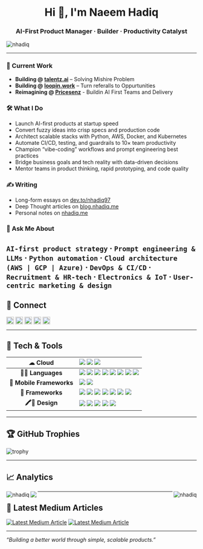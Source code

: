 <h1 align="center">Hi 👋, I'm Naeem Hadiq</h1>
<h3 align="center">AI-First Product Manager · Builder · Productivity Catalyst</h3>
<p align="centre"> <img src="https://komarev.com/ghpvc/?username=nhadiq" alt="nhadiq" /> </p>

---
### 🔭 Current Work  
- **Building @ [talentz.ai](https://talentz.ai/)** – Solving Mishire Problem
- **Building @ [loopin.work](https://loopin.work/)** – Turn referalls to Oppurtunities
- **Reimagining @ [Pricesenz](https://pricesenz.com)** - Buildin AI First Teams and Delivery

### 🛠 What I Do  
- Launch AI-first products at startup speed
- Convert fuzzy ideas into crisp specs and production code
- Architect scalable stacks with Python, AWS, Docker, and Kubernetes
- Automate CI/CD, testing, and guardrails to 10× team productivity
- Champion “vibe-coding” workflows and prompt engineering best practices
- Bridge business goals and tech reality with data-driven decisions
- Mentor teams in product thinking, rapid prototyping, and code quality

### ✍️ Writing  
- Long-form essays on [dev.to/nhadiq97](https://dev.to/nhadiq97) 
- Deep Thought articles on [blog.nhadiq.me](https://blog.nhadiq.me) 
- Personal notes on [nhadiq.me](https://nhadiq.me)

### 💬 Ask Me About  
`AI-first product strategy` · `Prompt engineering & LLMs` · `Python automation` · `Cloud architecture (AWS | GCP | Azure)` · `DevOps & CI/CD` · `Recruitment & HR-tech` · `Electronics & IoT` · `User-centric marketing & design`
---

## 🤝 Connect

<p align="left">
<a href="https://dev.to/nhadiq97" target="blank"><img align="center" src="https://cdn.jsdelivr.net/npm/simple-icons@11.12.0/icons/devdotto.svg" alt="nhadiq97" height="20" width="20" /></a>
<a href="https://twitter.com/nhadiq" target="blank"><img align="center" src="https://cdn.jsdelivr.net/npm/simple-icons@11.12.0/icons/twitter.svg" alt="nhadiq" height="20" width="20" /></a>
<a href="https://linkedin.com/in/naeemhadiq" target="blank"><img align="center" src="https://cdn.jsdelivr.net/npm/simple-icons@11.12.0/icons/linkedin.svg" alt="naeemhadiq" height="20" width="20" /></a>
<a href="https://fb.com/nhadiq1" target="blank"><img align="center" src="https://cdn.jsdelivr.net/npm/simple-icons@3.0.1/icons/facebook.svg" alt="nhadiq1" height="20" width="20" /></a>
<a href="https://instagram.com/nhadiq" target="blank"><img align="center" src="https://cdn.jsdelivr.net/npm/simple-icons@3.0.1/icons/instagram.svg" alt="nhadiq" height="20" width="20" /></a>
</p>

---

## 🚀 Tech & Tools

| **☁ Cloud**             	| <img src="https://img.shields.io/badge/Amazon_AWS-232F3E?style=for-the-badge&logo=amazon-aws&logoColor=white"> <img src="https://img.shields.io/badge/Google_Cloud-4285F4?style=for-the-badge&logo=google-cloud&logoColor=white"> <img src="https://img.shields.io/badge/microsoft%20azure-0089D6?style=for-the-badge&logo=microsoft-azure&logoColor=white">|
|:-------------------------:	|:---------------------------------------------------------------------------------------------------------------------------------------------------------------------------------------------------------------------------------------------------------------------------------------------------------------------------------------------------------------------------------------------------------------------------------------------------------------------------------------------------------------------------------------------------------------------------------------------------------------------------------------------------------------------------------------------------------------------------------------------------------------------------------------------------------------------------------------------------------	|
| **👩‍💻 Languages**        	| <img src="https://img.shields.io/badge/Python-14354C?style=for-the-badge&logo=python&logoColor=white"> <img src="https://img.shields.io/badge/Dart-0175C2?style=for-the-badge&logo=dart&logoColor=white"> <img src="https://img.shields.io/badge/C%2B%2B-00599C?style=for-the-badge&logo=c%2B%2B&logoColor=white"> <img src="https://img.shields.io/badge/HTML5-E34F26?style=for-the-badge&logo=html5&logoColor=white"> <img src="https://img.shields.io/badge/Swift-FA7343?style=for-the-badge&logo=swift&logoColor=white"> <img src="https://img.shields.io/badge/CSS3-1572B6?style=for-the-badge&logo=css3&logoColor=white"> <img src="https://img.shields.io/badge/JavaScript-323330?style=for-the-badge&logo=javascript&logoColor=F7DF1E"> <img src="https://img.shields.io/badge/Kotlin-0095D5?&style=for-the-badge&logo=kotlin&logoColor=white"> 	|
| **📱 Mobile Frameworks** 	| <img src="https://img.shields.io/badge/Ionic-3880FF?style=for-the-badge&logo=ionic&logoColor=white"> <img src="https://img.shields.io/badge/Flutter-02569B?style=for-the-badge&logo=flutter&logoColor=white">  |
| **🚀 Frameworks**        	| <img src="https://img.shields.io/badge/Node.js-43853D?style=for-the-badge&logo=node.js&logoColor=white"> <img src="https://img.shields.io/badge/R-276DC3?style=for-the-badge&logo=r&logoColor=white"> <img src="https://img.shields.io/badge/OpenCV-27338e?style=for-the-badge&logo=OpenCV&logoColor=white"> <img src="https://img.shields.io/badge/React-20232A?style=for-the-badge&logo=react&logoColor=61DAFB"> <img src="https://img.shields.io/badge/Django-092E20?style=for-the-badge&logo=django&logoColor=white"> <img src="https://img.shields.io/badge/Flask-000000?style=for-the-badge&logo=flask&logoColor=white"> <img src="https://img.shields.io/badge/Docker-2CA5E0?style=for-the-badge&logo=docker&logoColor=white">     |
| **🖍📐 Design**           	| <img src="https://img.shields.io/badge/Figma-F24E1E?style=for-the-badge&logo=figma&logoColor=white"> <img src="https://img.shields.io/badge/Adobe%20Illustrator-FF9A00?style=for-the-badge&logo=adobe%20illustrator&logoColor=white"> <img src="https://img.shields.io/badge/Sketch-F7B500?style=for-the-badge&logo=Sketch&logoColor=white"> <img src="https://img.shields.io/badge/Adobe%20XD-FF61F6?style=for-the-badge&logo=Adobe%20XD&logoColor=white"> <img src="https://img.shields.io/badge/Adobe%20Photoshop-31A8FF?style=for-the-badge&logo=Adobe%20Photoshop&logoColor=black">    |

---

## 🏆 GitHub Trophies

![trophy](https://github-profile-trophy.vercel.app/?username=nhadiq&layout=compact&theme=algolia&no-frame=true)

---

##  📈 Analytics
<img align="left" src="https://githubreadme.nhadiq.me/api?username=nhadiq&layout=compact&theme=chartreuse-dark&show_icons=true&count_private=true&include_all_commits=true&hide_rank=true&locale=en&layout=compact" alt="nhadiq" /><img align="right" src="https://github-readme-streak-stats.herokuapp.com/?user=nhadiq&layout=compact" alt="nhadiq" />
<img align="left" src="https://githubreadme.nhadiq.me/api/top-langs/?username=nhadiq&theme=chartreuse-dark&include_all_commits=true&locale=en&layout=compact" />

---

## 📝 Latest Medium Articles

<a target="_blank" href="https://github-readme-medium-recent-article.vercel.app/medium/@nhadiq/0"><img src="https://github-readme-medium-recent-article.vercel.app/medium/@nhadiq/0" alt="Latest Medium Article"></a>
<a target="_blank" href="https://github-readme-medium-recent-article.vercel.app/medium/@nhadiq/1"><img src="https://github-readme-medium-recent-article.vercel.app/medium/@nhadiq/1" alt="Latest Medium Article"></a>

---

_“Building a better world through simple, scalable products.”_